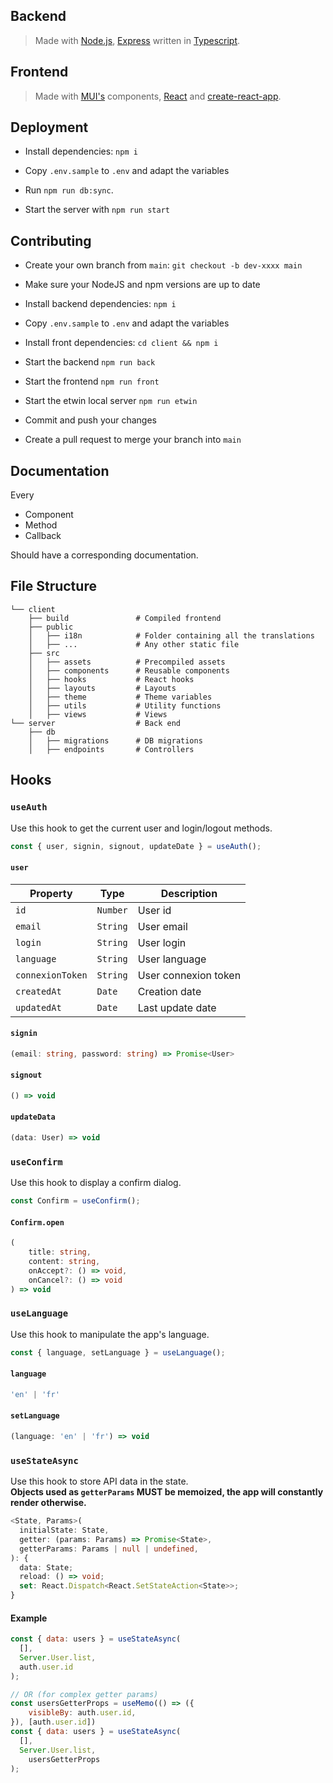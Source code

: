 ## Backend

> Made with [Node.js](https://nodejs.org/en/), [Express](https://expressjs.com/) written in [Typescript](https://www.typescriptlang.org/).

## Frontend

> Made with [MUI's](https://mui.com/) components, [React](https://reactjs.org/) and [create-react-app](https://facebook.github.io/create-react-app/).

## Deployment

- Install dependencies: `npm i`

- Copy `.env.sample` to `.env` and adapt the variables

- Run `npm run db:sync`.

- Start the server with `npm run start`

## Contributing

- Create your own branch from `main`: `git checkout -b dev-xxxx main`

- Make sure your NodeJS and npm versions are up to date

- Install backend dependencies: `npm i`

- Copy `.env.sample` to `.env` and adapt the variables

- Install front dependencies: `cd client && npm i`

- Start the backend `npm run back`

- Start the frontend `npm run front`

- Start the etwin local server `npm run etwin`

- Commit and push your changes

- Create a pull request to merge your branch into `main`

## Documentation

Every

- Component
- Method
- Callback

Should have a corresponding documentation.


## File Structure

```
└── client
	├── build    			# Compiled frontend
	├── public
	│	├── i18n			# Folder containing all the translations
	│	├── ...      		# Any other static file
	├── src
	│	├── assets  		# Precompiled assets
	│	├── components 		# Reusable components
	│	├── hooks     		# React hooks
	│	├── layouts    		# Layouts
	│	├── theme     		# Theme variables
	│	├── utils       	# Utility functions
	│	├── views       	# Views
└── server 					# Back end
	├── db	
	│	├── migrations  	# DB migrations
	│	├── endpoints 		# Controllers
```

## Hooks

### `useAuth`

Use this hook to get the current user and login/logout methods.
```js
const { user, signin, signout, updateDate } = useAuth();
```

#### `user`

| Property | Type | Description |
| --- | --- | --- |
| `id` | `Number` | User id |
| `email` | `String` | User email |
| `login` | `String` | User login |
| `language` | `String` | User language |
| `connexionToken` | `String` | User connexion token |
| `createdAt` | `Date` | Creation date |
| `updatedAt` | `Date` | Last update date |

#### `signin`

```ts
(email: string, password: string) => Promise<User>
```

#### `signout`

```ts
() => void
```

#### `updateData`

```ts
(data: User) => void
```

### `useConfirm`

Use this hook to display a confirm dialog.
```ts
const Confirm = useConfirm();
```

#### `Confirm.open`

```ts
(
	title: string,
	content: string,
	onAccept?: () => void,
	onCancel?: () => void
) => void
```

### `useLanguage`

Use this hook to manipulate the app's language.
```ts
const { language, setLanguage } = useLanguage();
```

#### `language`

```ts
'en' | 'fr'
```

#### `setLanguage`

```ts
(language: 'en' | 'fr') => void
```

### `useStateAsync`

Use this hook to store API data in the state.  
**Objects used as `getterParams` MUST be memoized, the app will constantly render otherwise.**
```ts
<State, Params>(
  initialState: State,
  getter: (params: Params) => Promise<State>,
  getterParams: Params | null | undefined,
): {
  data: State;
  reload: () => void;
  set: React.Dispatch<React.SetStateAction<State>>;
}
```

#### Example

```js
const { data: users } = useStateAsync(
  [],
  Server.User.list,
  auth.user.id
);

// OR (for complex getter params)
const usersGetterProps = useMemo(() => ({
	visibleBy: auth.user.id,
}), [auth.user.id])
const { data: users } = useStateAsync(
  [],
  Server.User.list,
	usersGetterProps
);
```
